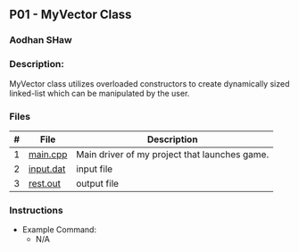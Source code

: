 ## P01 - MyVector Class
### Aodhan SHaw
### Description:

MyVector class utilizes overloaded constructors to create dynamically sized linked-list which can be manipulated by the user. 
### Files

|   #   | File            | Description                                        |
| :---: | --------------- | -------------------------------------------------- |
|   1   | [main.cpp](https://replit.com/@aodhanshaw/2143-OOP-program-1#main.cpp)        | Main driver of my project that launches game.      |
|   2   | [input.dat](https://replit.com/@aodhanshaw/2143-OOP-program-1#input.dat)  | input file      |
|   3   | [rest.out](https://replit.com/@aodhanshaw/2143-OOP-program-1#test.out) | output file |

### Instructions


- Example Command:
    - N/A



